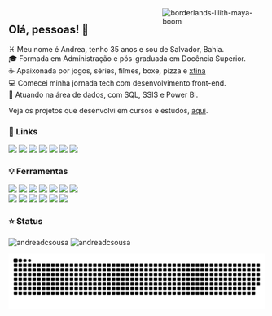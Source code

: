<!-- **andreadcsousa/andreadcsousa** is a ✨ _special_ ✨ repository because its `README.md` (this file) appears on your GitHub profile. -->

<img align="right" width="40%" alt="borderlands-lilith-maya-boom" src="https://24.media.tumblr.com/2f8deab112ba5ac1b940218990b82a71/tumblr_mii3f4R5NP1rw8jabo6_250.gif">

## Olá, pessoas! 👋

:pisces: Meu nome é Andrea, tenho 35 anos e sou de Salvador, Bahia.  
:mortar_board: Formada em Administração e pós-graduada em Docência Superior.  
:coffee: Apaixonada por jogos, séries, filmes, boxe, pizza e [xtina](https://www.instagram.com/xtina/)  
:computer: Comecei minha jornada tech com desenvolvimento front-end.  
:game_die: Atuando na área de dados, com SQL, SSIS e Power BI.

Veja os projetos que desenvolvi em cursos e estudos, [aqui](https://andreadcsousa.github.io/).

### :crystal_ball: Links
<a href="mailto:andrea.dcsousa@gmail.com" target="_blank"><img src="https://i.imgur.com/l4jQiL1.png" width="70px"></a>
<a href="https://www.linkedin.com/in/andrea-dcsousa/" target="_blank"><img src="https://i.imgur.com/9uQdfiX.png" width="70px"></a>
<a href="https://discord.com/channels/@pinkaguilera#3044" target="_blank"><img src="https://i.imgur.com/Zyc3MPt.png" width="70px"></a>
<a href=""><img src="https://i.imgur.com/OVnWiAa.png" width="70px"></a>
<a href="https://steamcommunity.com/id/deeppink/" target="_blank"><img src="https://i.imgur.com/2nWutr7.png" width="70px"></a>
<a href=""><img src="https://i.imgur.com/spzddjK.png" width="70px"></a>
<a href=""><img src="https://i.imgur.com/kQhQPpM.png" width="70px"></a>

### :bulb: Ferramentas
<a href=""><img src="https://i.imgur.com/Hu8eaWw.png" width="70px"></a>
<a href=""><img src="https://i.imgur.com/LbzYxHQ.png" width="70px"></a>
<a href=""><img src="https://i.imgur.com/1tEsZTY.png" width="70px"></a>
<a href=""><img src="https://i.imgur.com/8y8H4ig.png" width="70px"></a>
<a href=""><img src="https://i.imgur.com/Rbf6TWU.png" width="70px"></a>
<a href=""><img src="https://i.imgur.com/U0Ejf5w.png" width="70px"></a>
<a href=""><img src="https://i.imgur.com/GxaN9fH.png" width="70px"></a>  
<a href="https://trello.com/b/vZhI01ls/tecnologia" target="_blank"><img src="https://i.imgur.com/k62CsEU.png" width="70px"></a>
<a href=""><img src="https://i.imgur.com/rVWEriR.png" width="70px"></a>
<a href=""><img src="https://i.imgur.com/w3sO6TG.png" width="70px"></a>
<a href=""><img src="https://i.imgur.com/RCqskIB.png" width="70px"></a>
<a href="https://www.behance.net/andrea-sousa" target="_blank"><img src="https://i.imgur.com/Uz3AXLi.png" width="70px"></a>
<a href=""><img src="https://i.imgur.com/1hs2zFG.png" width="70px"></a>

### :star: Status

<div>
  <img height="180em" src="https://github-readme-stats.vercel.app/api?username=andreadcsousa&show_icons=true&include_all_commits=true&hide_border=true&theme=outrun" alt="andreadcsousa" />
  <img height="180em" src="https://github-readme-stats.vercel.app/api/top-langs?username=andreadcsousa&layout=compact&include_all_commits&hide_border=true&theme=outrun" alt="andreadcsousa" />
</div>

![Snake animation](https://github.com/andreadcsousa/andreadcsousa/blob/output/github-contribution-grid-snake.svg)
